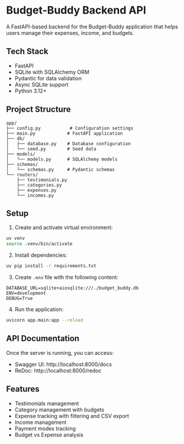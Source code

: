 # Budget-Buddy Backend API

A FastAPI-based backend for the Budget-Buddy application that helps users manage their expenses, income, and budgets.

## Tech Stack

- FastAPI
- SQLite with SQLAlchemy ORM
- Pydantic for data validation
- Async SQLite support
- Python 3.12+

## Project Structure

```
app/
├── config.py           # Configuration settings
├── main.py            # FastAPI application
├── db/
│   ├── database.py    # Database configuration
│   └── seed.py        # Seed data
├── models/
│   └── models.py      # SQLAlchemy models
├── schemas/
│   └── schemas.py     # Pydantic schemas
└── routers/
    ├── testimonials.py
    ├── categories.py
    ├── expenses.py
    └── incomes.py
```

## Setup

1. Create and activate virtual environment:
```bash
uv venv
source .venv/bin/activate
```

2. Install dependencies:
```bash
uv pip install -r requirements.txt
```

3. Create `.env` file with the following content:
```env
DATABASE_URL=sqlite+aiosqlite:///./budget_buddy.db
ENV=development
DEBUG=True
```

4. Run the application:
```bash
uvicorn app.main:app --reload
```

## API Documentation

Once the server is running, you can access:
- Swagger UI: http://localhost:8000/docs
- ReDoc: http://localhost:8000/redoc

## Features

- Testimonials management
- Category management with budgets
- Expense tracking with filtering and CSV export
- Income management
- Payment modes tracking
- Budget vs Expense analysis